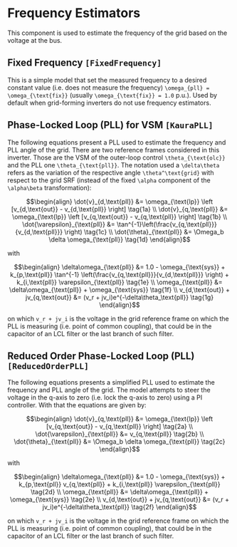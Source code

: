 # Frequency Estimators

This component is used to estimate the frequency of the grid based on the voltage at the bus.

## Fixed Frequency ```[FixedFrequency]```

This is a simple model that set the measured frequency to a desired constant value (i.e. does not measure the frequency)
``\omega_{pll} = \omega_{\text{fix}}`` (usually ``\omega_{\text{fix}} = 1.0`` p.u.). Used by default when grid-forming 
inverters do not use frequency estimators. 

## Phase-Locked Loop (PLL) for VSM ```[KauraPLL]```

The following equations present a PLL used to estimate the frequency and PLL angle of
the grid. There are two reference frames considered in this inverter. Those are the VSM
of the outer-loop control ``\theta_{\text{olc}}`` and the PLL one
``\theta_{\text{pll}}``. The notation used a ``\delta\theta`` refers as the variation
of the respective angle ``\theta^\text{grid}`` with respect to the grid SRF (instead of the fixed
``\alpha`` component of the ``\alpha\beta`` transformation):

```math
\begin{align}

\dot{v}_{d,\text{pll}} &= \omega_{\text{lp}} \left [v_{d,\text{out}} - v_{d,\text{pll}} \right] \tag{1a} \\
\dot{v}_{q,\text{pll}} &= \omega_{\text{lp}} \left [v_{q,\text{out}} - v_{q,\text{pll}} \right] \tag{1b} \\
\dot{\varepsilon}_{\text{pll}} &= \tan^{-1}\left(\frac{v_{q,\text{pll}}}{v_{d,\text{pll}}} \right) \tag{1c} \\
\dot{\theta}_{\text{pll}} &= \Omega_b \delta \omega_{\text{pll}} \tag{1d}
\end{align}
```

with

```math
\begin{align}
\delta\omega_{\text{pll}} &= 1.0 - \omega_{\text{sys}} + k_{p,\text{pll}} \tan^{-1} \left(\frac{v_{q,\text{pll}}}{v_{d,\text{pll}}} \right) + k_{i,\text{pll}} \varepsilon_{\text{pll}} \tag{1e} \\
\omega_{\text{pll}} &= \delta\omega_{\text{pll}} + \omega_{\text{sys}} \tag{1f} \\
v_{d,\text{out}} + jv_{q,\text{out}} &= (v_r + jv_i)e^{-\delta\theta_\text{pll}}  \tag{1g}
\end{align}
```

on which ``v_r + jv_i`` is the voltage in the grid reference frame on which the PLL is
measuring (i.e. point of common coupling), that could be in the capacitor of an LCL filter
or the last branch of such filter.

## Reduced Order Phase-Locked Loop (PLL) ```[ReducedOrderPLL]```

The following equations presents a simplified PLL used to estimate the frequency and PLL angle of the grid. The model attempts to steer the voltage in the q-axis to zero (i.e. lock the q-axis to zero) using a PI controller. With that the equations are given by:

```math
\begin{align}
\dot{v}_{q,\text{pll}} &= \omega_{\text{lp}} \left [v_{q,\text{out}} - v_{q,\text{pll}} \right] \tag{2a} \\
\dot{\varepsilon}_{\text{pll}} &= v_{q,\text{pll}} \tag{2b} \\
\dot{\theta}_{\text{pll}} &= \Omega_b \delta \omega_{\text{pll}} \tag{2c}
\end{align}
```

with
```math
\begin{align}
\delta\omega_{\text{pll}} &= 1.0 - \omega_{\text{sys}} + k_{p,\text{pll}} v_{q,\text{pll}} + k_{i,\text{pll}} \varepsilon_{\text{pll}} \tag{2d} \\
\omega_{\text{pll}} &= \delta\omega_{\text{pll}} + \omega_{\text{sys}} \tag{2e} \\
v_{d,\text{out}} + jv_{q,\text{out}} &= (v_r + jv_i)e^{-\delta\theta_\text{pll}}  \tag{2f}
\end{align}
```

on which ``v_r + jv_i`` is the voltage in the grid reference frame on which the PLL is
measuring (i.e. point of common coupling), that could be in the capacitor of an LCL filter
or the last branch of such filter.
